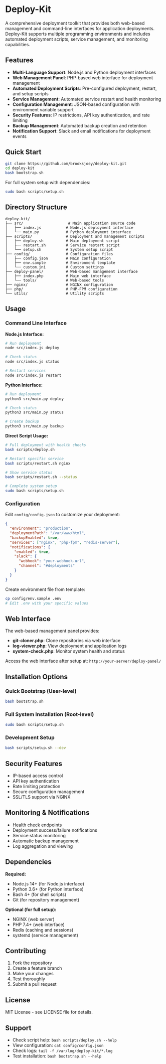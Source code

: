 # Deploy-Kit

A comprehensive deployment toolkit that provides both web-based management and command-line interfaces for application deployments. Deploy-Kit supports multiple programming environments and includes automated deployment scripts, service management, and monitoring capabilities.

## Features

- **Multi-Language Support**: Node.js and Python deployment interfaces
- **Web Management Panel**: PHP-based web interface for deployment management
- **Automated Deployment Scripts**: Pre-configured deployment, restart, and setup scripts
- **Service Management**: Automated service restart and health monitoring
- **Configuration Management**: JSON-based configuration with environment variable support
- **Security Features**: IP restrictions, API key authentication, and rate limiting
- **Backup Management**: Automated backup creation and retention
- **Notification Support**: Slack and email notifications for deployment events

## Quick Start

```bash
git clone https://github.com/brooksjoey/deploy-kit.git
cd deploy-kit
bash bootstrap.sh
```

For full system setup with dependencies:
```bash
sudo bash scripts/setup.sh
```

## Directory Structure

```
deploy-kit/
├── src/                    # Main application source code
│   ├── index.js           # Node.js deployment interface
│   └── main.py            # Python deployment interface
├── scripts/               # Deployment and management scripts
│   ├── deploy.sh          # Main deployment script
│   ├── restart.sh         # Service restart script
│   └── setup.sh           # System setup script
├── config/                # Configuration files
│   ├── config.json        # Main configuration
│   ├── env.sample         # Environment template
│   └── custom.ini         # Custom settings
├── deploy-panel/          # Web-based management interface
│   ├── index.php          # Main web interface
│   └── tools/             # Web-based tools
├── nginx/                 # NGINX configuration
├── php/                   # PHP-FPM configuration
└── utils/                 # Utility scripts
```

## Usage

### Command Line Interface

**Node.js Interface:**
```bash
# Run deployment
node src/index.js deploy

# Check status
node src/index.js status

# Restart services
node src/index.js restart
```

**Python Interface:**
```bash
# Run deployment
python3 src/main.py deploy

# Check status
python3 src/main.py status

# Create backup
python3 src/main.py backup
```

**Direct Script Usage:**
```bash
# Full deployment with health checks
bash scripts/deploy.sh

# Restart specific service
bash scripts/restart.sh nginx

# Show service status
bash scripts/restart.sh --status

# Complete system setup
sudo bash scripts/setup.sh
```

### Configuration

Edit `config/config.json` to customize your deployment:

```json
{
  "environment": "production",
  "deploymentPath": "/var/www/html",
  "backupEnabled": true,
  "services": ["nginx", "php-fpm", "redis-server"],
  "notifications": {
    "enabled": true,
    "slack": {
      "webhook": "your-webhook-url",
      "channel": "#deployments"
    }
  }
}
```

Create environment file from template:
```bash
cp config/env.sample .env
# Edit .env with your specific values
```

## Web Interface

The web-based management panel provides:

- **git-cloner.php**: Clone repositories via web interface
- **log-viewer.php**: View deployment and application logs
- **system-check.php**: Monitor system health and status

Access the web interface after setup at: `http://your-server/deploy-panel/`

## Installation Options

### Quick Bootstrap (User-level)
```bash
bash bootstrap.sh
```

### Full System Installation (Root-level)
```bash
sudo bash scripts/setup.sh
```

### Development Setup
```bash
bash scripts/setup.sh --dev
```

## Security Features

- IP-based access control
- API key authentication
- Rate limiting protection
- Secure configuration management
- SSL/TLS support via NGINX

## Monitoring & Notifications

- Health check endpoints
- Deployment success/failure notifications
- Service status monitoring
- Automatic backup management
- Log aggregation and viewing

## Dependencies

**Required:**
- Node.js 14+ (for Node.js interface)
- Python 3.6+ (for Python interface)
- Bash 4+ (for shell scripts)
- Git (for repository management)

**Optional (for full setup):**
- NGINX (web server)
- PHP 7.4+ (web interface)
- Redis (caching and sessions)
- systemd (service management)

## Contributing

1. Fork the repository
2. Create a feature branch
3. Make your changes
4. Test thoroughly
5. Submit a pull request

## License

MIT License - see LICENSE file for details.

## Support

- Check script help: `bash scripts/deploy.sh --help`
- View configuration: `cat config/config.json`
- Check logs: `tail -f /var/log/deploy-kit/*.log`
- Test installation: `bash bootstrap.sh --help`
